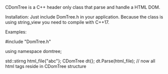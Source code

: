 CDomTree is a C++ header only class that parse and handle a HTML DOM.

Installation: Just include DomTree.h in your application.
Because the class is using string_view you need to compile with C++17.

Examples:

#include "DomTree.h"

using namespace domtree;

std::stirng html_file{"<html><body>abc</div></html>"};
CDomTree dt{};
dt.Parse(html_file);	// now all html tags reside in CDomTree structure
